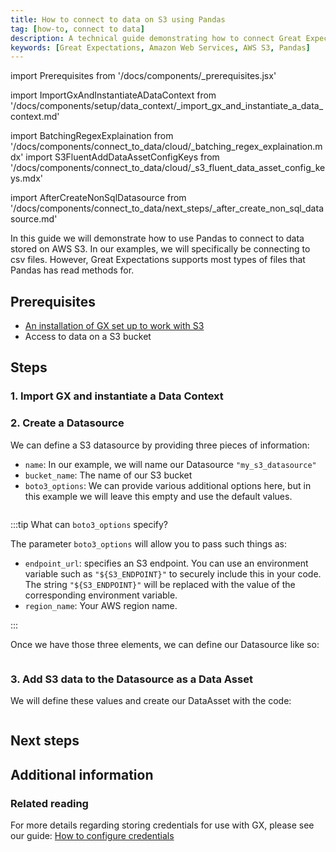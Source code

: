 ```yaml
---
title: How to connect to data on S3 using Pandas
tag: [how-to, connect to data]
description: A technical guide demonstrating how to connect Great Expectations to dat stored on a Amazon Web Services S3 bucket using Pandas.
keywords: [Great Expectations, Amazon Web Services, AWS S3, Pandas]
---
```


<!-- Import statements start here. -->
import Prerequisites from '/docs/components/_prerequisites.jsx'

<!-- ### 1. Import GX and instantiate a Data Context -->
import ImportGxAndInstantiateADataContext from '/docs/components/setup/data_context/_import_gx_and_instantiate_a_data_context.md'

<!-- ### 3. Add S3 data to the Datasource as a Data Asset -->
import BatchingRegexExplaination from '/docs/components/connect_to_data/cloud/_batching_regex_explaination.mdx'
import S3FluentAddDataAssetConfigKeys from '/docs/components/connect_to_data/cloud/_s3_fluent_data_asset_config_keys.mdx'

<!-- Next steps -->
import AfterCreateNonSqlDatasource from '/docs/components/connect_to_data/next_steps/_after_create_non_sql_datasource.md'

In this guide we will demonstrate how to use Pandas to connect to data stored on AWS S3.  In our examples, we will specifically be connecting to csv files.  However, Great Expectations supports most types of files that Pandas has read methods for.

## Prerequisites

<Prerequisites>

- [An installation of GX set up to work with S3](/docs/guides/setup/optional_dependencies/cloud/how_to_set_up_gx_to_work_with_data_on_aws_s3)
- Access to data on a S3 bucket

</Prerequisites> 

## Steps

### 1. Import GX and instantiate a Data Context

<ImportGxAndInstantiateADataContext />

### 2. Create a Datasource

We can define a S3 datasource by providing three pieces of information:
- `name`: In our example, we will name our Datasource `"my_s3_datasource"`
- `bucket_name`: The name of our S3 bucket
- `boto3_options`: We can provide various additional options here, but in this example we will leave this empty and use the default values.

```python name="tests/integration/docusaurus/connecting_to_your_data/fluent_datasources/how_to_connect_to_data_on_s3_using_pandas.py define_add_pandas_s3_args"
```

:::tip What can `boto3_options` specify?

The parameter `boto3_options` will allow you to pass such things as:
- `endpoint_url`: specifies an S3 endpoint.  You can use an environment variable such as `"${S3_ENDPOINT}"` to securely include this in your code.  The string `"${S3_ENDPOINT}"` will be replaced with the value of the corresponding environment variable.
- `region_name`: Your AWS region name.

:::

Once we have those three elements, we can define our Datasource like so:

```python name="tests/integration/docusaurus/connecting_to_your_data/fluent_datasources/how_to_connect_to_data_on_s3_using_pandas.py create_datasource"
```

### 3. Add S3 data to the Datasource as a Data Asset

<S3FluentAddDataAssetConfigKeys />

We will define these values and create our DataAsset with the code:

```python name="tests/integration/docusaurus/connecting_to_your_data/fluent_datasources/how_to_connect_to_data_on_s3_using_pandas.py add_asset"
```

<BatchingRegexExplaination storage_location_type="S3 bucket" />

## Next steps

<AfterCreateNonSqlDatasource />

## Additional information

<!-- TODO: Add this once we have a script.
### Code examples

To see the full source code used for the examples in this guide, please reference the following scripts in our GitHub repository:
- [script_name.py](https://path/to/the/script/on/github.com)
-->

<!-- ### GX Python APIs
 
 For more information on the GX Python objects and APIs used in this guide, please reference the following pages of our public API documentation:
 
 - `get_context(...)`
 - `DataContext.datasources.add_pandas_s3(...)`
 - `Datasource.add_csv_asset(...)` -->

### Related reading

For more details regarding storing credentials for use with GX, please see our guide: [How to configure credentials](/docs/guides/setup/configuring_data_contexts/how_to_configure_credentials)